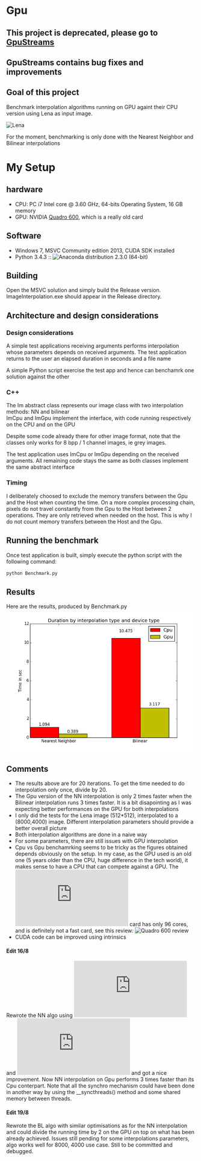 # Gpu

This project is deprecated, please go to [GpuStreams](https://github.com/mattvend/GpuStreams)
---------------------------------------------------------------------------------------------
GpuStreams contains bug fixes and improvements
----------------------------------------------

## Goal of this project
Benchmark interpolation algorithms running on GPU againt their CPU version using Lena as input image.
  
![Lena][Lena]

For the moment, benchmarking is only done with the Nearest Neighbor and Bilinear interpolations

# My Setup

hardware
--------
- CPU: PC i7 Intel core @ 3.60 GHz,  64-bits Operating System, 16 GB memory 
- GPU: NVIDIA [Quadro 600], which is a really old card

Software
--------
- Windows 7, MSVC Community edition 2013, CUDA SDK installed
- Python 3.4.3 :: ![Anaconda][Anaconda] distribution 2.3.0 (64-bit)

## Building

Open the MSVC solution and simply build the Release version. ImageInterpolation.exe should appear in the Release directory.

## Architecture and design considerations

### Design considerations
A simple test applications receiving arguments performs interpolation whose parameters depends on received arguments.
The test application returns to the user an elapsed duration in seconds and a file name

A simple Python script exercise the test app and hence can benchamrk one solution against the other

### C++
The Im abstract class represents our image class with two interpolation methods: NN and bilinear  
ImCpu and ImGpu implement the interface, with code running respectively on the CPU and on the GPU

Despite some code already there for other image format, note that the classes only works for 8 bpp / 1 channel images, ie grey images.

The test application uses ImCpu or ImGpu depending on the received arguments. All remaining code stays the same as both classes implement the same abstract interface

### Timing
I deliberately choosed to exclude the memory transfers between the Gpu and the Host when counting the time. On a more complex processing chain, pixels do not travel constantly from the Gpu to the Host between 2 operations. They are only retrieved when needed on the host. This is why I do not count memory transfers between the Host and the Gpu.

## Running the benchmark
Once test application is built, simply execute the python script with the following command: 
```python
python Benchmark.py
```

## Results
Here are the results, produced by Benchmark.py
![Results][Results]

## Comments
- The results above are for 20 iterations. To get the time needed to do interpolation only once, divide by 20.
- The Gpu version of the NN interpolation is only 2 times faster when the Bilinear interpolation runs 3 times faster. It is a bit disapointing as I was expecting better performances on the GPU for both interpolations
- I only did the tests for the Lena image (512*512), interpolated to a (8000,4000) image. Different interpolation parameters should provide a better overall picture
- Both interpolation algorithms are done in a naive way
- For some parameters, there are still issues with GPU interpolation
- Cpu vs Gpu benchamrking seems to be tricky as the figures obtained depends obviously on the setup. In my case, as the GPU used is an old one (5 years older than the CPU, huge difference in the tech world), it makes sense to have a CPU that can compete against a GPU. The ![Quadro 600][Quadro 600] card has only 96 cores, and is definitely not a fast card, see this review: ![Quadro 600 review][Quadro 600 review]
- CUDA code can be improved using intrinsics  
   
#### Edit 16/8
Rewrote the NN algo using ![CUDA streams][CUDA streams] and ![CUDA events][CUDA events] and got a nice improvement. Now NN interpolation on Gpu performs 3 times faster than its Cpu conterpart. Note that all the synchro mechanism could have been done in another way by using the __syncthreads() method and some shared memory between threads.

#### Edit 19/8
Rewrote the BL algo with similar optimisations as for the NN interpolation and could divide the running time by 2 on the GPU on top on what has been already achieved. Issues still pending for some interpolations parameters, algo works well for 8000, 4000 use case. Still to be committed and debugged.

<!---
## Bonus
I found out the ![xkcd][xkcd] style while playing with ![Matplotlib][Matplotlib] ... I could not help myself to use it. Don't forget to checkout [Benchmark.py] to see how it works.
-->

[Lena]: http://www.cosy.sbg.ac.at/~pmeerw/Watermarking/lena_color.gif "Lena"
[Results]: /Release/CpuVsGpu.png
[xkcd]: http://xkcd.com/
[Anaconda]: https://www.continuum.io/why-anaconda
[Quadro 600]: http://www.nvidia.com/object/product-quadro-600-us.html
[Quadro 600 review]: https://www.dpreview.com/forums/post/53081447
[Benchmark.py]: /Release/Benchmark.py
[Matplotlib]: http://matplotlib.org/
[CUDA streams]: http://docs.nvidia.com/cuda/cuda-runtime-api/group__CUDART__STREAM.html#group__CUDART__STREAM
[CUDA events]: http://docs.nvidia.com/cuda/cuda-runtime-api/group__CUDART__EVENT.html#group__CUDART__EVENT
